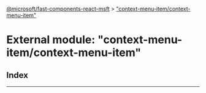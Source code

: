 [@microsoft/fast-components-react-msft](../README.md) > ["context-menu-item/context-menu-item"](../modules/_context_menu_item_context_menu_item_.md)

# External module: "context-menu-item/context-menu-item"

## Index

---

